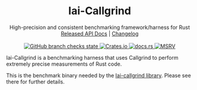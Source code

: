 <h1 align="center">Iai-Callgrind</h1>

<div align="center">High-precision and consistent benchmarking framework/harness for Rust</div>

<div align="center">
    <a href="https://docs.rs/crate/iai-callgrind/">Released API Docs</a>
    |
    <a href="https://github.com/iai-callgrind/iai-callgrind/blob/main/CHANGELOG.md">Changelog</a>
</div>
<br>
<div align="center">
    <a href="https://github.com/iai-callgrind/iai-callgrind/actions/workflows/cicd.yml">
        <img src="https://github.com/iai-callgrind/iai-callgrind/actions/workflows/cicd.yml/badge.svg" alt="GitHub branch checks state"/>
    </a>
    <a href="https://crates.io/crates/iai-callgrind">
        <img src="https://img.shields.io/crates/v/iai-callgrind.svg" alt="Crates.io"/>
    </a>
    <a href="https://docs.rs/iai-callgrind/">
        <img src="https://docs.rs/iai-callgrind/badge.svg" alt="docs.rs"/>
    </a>
    <a href="https://github.com/rust-lang/rust">
        <img src="https://img.shields.io/badge/MSRV-1.60.0-brightgreen" alt="MSRV"/>
    </a>
</div>

Iai-Callgrind is a benchmarking harness that uses Callgrind to perform extremely precise
measurements of Rust code.

This is the benchmark binary needed by the [Iai-callgrind
library](https://crates.io/crates/iai-callgrind). Please see there for further details.
